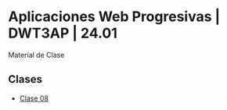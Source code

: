 # Aplicaciones Web Progresivas | DWT3AP | 24.01

Material de Clase

## Clases
- [Clase 08](tree/master/clase-08)
